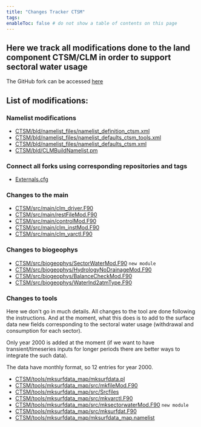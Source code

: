 ```yaml
---
title: "Changes Tracker CTSM"
tags:
enableToc: false # do not show a table of contents on this page
---
```


## Here we track all modifications done to the land component CTSM/CLM in order to support sectoral water usage

The GitHub fork can be accessed [here](https://github.com/TaranuDev/CTSM)



## List of modifications:
### Namelist modifications
- [CTSM/bld/namelist_files/namelist_definition_ctsm.xml](CTSM/namelist_definition_ctsm.md)
- [CTSM/bld/namelist_files/namelist_defaults_ctsm_tools.xml](CTSM/namelist_defaults_ctsm_tools.md)
- [CTSM/bld/namelist_files/namelist_defaults_ctsm.xml](CTSM/namelist_defaults_ctsm.md)
- [CTSM/bld/CLMBuildNamelist.pm](CTSM/CLMBuildNamelist.md)

### Connect all forks using corresponding repositories and tags
- [Externals.cfg](CTSM/Externals.md)

### Changes to the main
- [CTSM/src/main/clm_driver.F90](CTSM/clm_driver.md)
- [CTSM/src/main/restFileMod.F90](CTSM/restFileMod.md)
- [CTSM/src/main/controlMod.F90](CTSM/controlMod.md)
- [CTSM/src/main/clm_instMod.F90](CTSM/clm_instMod.md)
- [CTSM/src/main/clm_varctl.F90](CTSM/clm_varctl.md)

### Changes to biogeophys
- [CTSM/src/biogeophys/SectorWaterMod.F90](CTSM/SectorWaterMod.md) `new module`
- [CTSM/src/biogeophys/HydrologyNoDrainageMod.F90](CTSM/HydrologyNoDrainageMod.md)
- [CTSM/src/biogeophys/BalanceCheckMod.F90](CTSM/BalanceCheckMod.md)
- [CTSM/src/biogeophys/Waterlnd2atmType.F90](CTSM/Waterlnd2atmType.F90)


### Changes to tools
Here we don't go in much details. All changes to the tool are done following the instructions. And at the moment, what this does is to add to the surface data new fields corresponding to the sectoral water usage (withdrawal and consumption for each sector).

Only year 2000 is added at the moment (if we want to have transient/timeseries inputs for longer periods there are better ways to integrate the such data).

The data have monthly format, so 12 entries for year 2000.
- [CTSM/tools/mksurfdata_map/mksurfdata.pl](Documentation/CTSM/mksurfdata.md)
- [CTSM/tools/mksurfdata_map/src/mkfileMod.F90](Documentation/CTSM/mkfileMod.md)
- [CTSM/tools/mksurfdata_map/src/Srcfiles](Documentation/CTSM/Srcfiles.md)
- [CTSM/tools/mksurfdata_map/src/mkvarctl.F90](Documentation/CTSM/mkvarctl.md)
- [CTSM/tools/mksurfdata_map/src/mksectorwaterMod.F90](Documentation/CTSM/mksectorwaterMod.md) `new module`
- [CTSM/tools/mksurfdata_map/src/mksurfdat.F90](Documentation/CTSM/mksurfdat.md)
- [CTSM/tools/mksurfdata_map/mksurfdata_map.namelist](Documentation/CTSM/mksurfdata_map.md)
